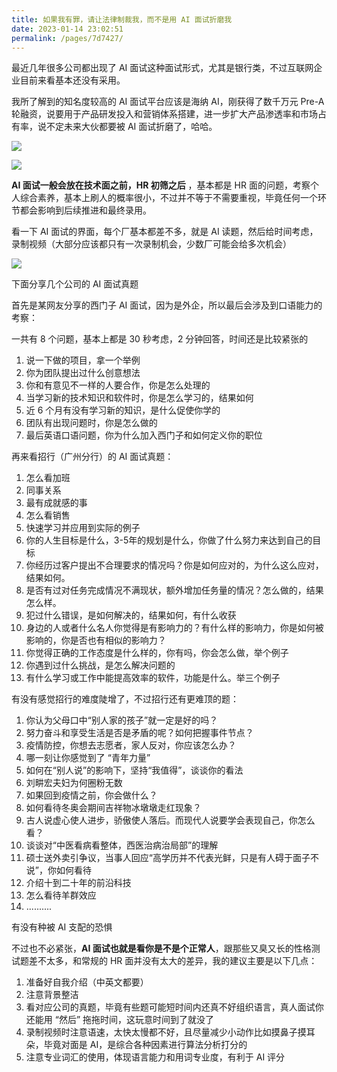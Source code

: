 ```yaml
---
title: 如果我有罪，请让法律制裁我，而不是用 AI 面试折磨我
date: 2023-01-14 23:02:51
permalink: /pages/7d7427/
---
```

最近几年很多公司都出现了 AI 面试这种面试形式，尤其是银行类，不过互联网企业目前来看基本还没有采用。

我所了解到的知名度较高的 AI 面试平台应该是海纳 AI，刚获得了数千万元 Pre-A 轮融资，说要用于产品研发投入和营销体系搭建，进一步扩大产品渗透率和市场占有率，说不定未来大伙都要被 AI 面试折磨了，哈哈。

![](https://cs-wiki.oss-cn-shanghai.aliyuncs.com/img/image-20230114233920862.png)

![](https://cs-wiki.oss-cn-shanghai.aliyuncs.com/img/image-20230114234049109.png)

**AI 面试一般会放在技术面之前，HR 初筛之后** ，基本都是 HR 面的问题，考察个人综合素养，基本上刷人的概率很小，不过并不等于不需要重视，毕竟任何一个环节都会影响到后续推进和最终录用。

看一下 AI 面试的界面，每个厂基本都差不多，就是 AI 读题，然后给时间考虑，录制视频（大部分应该都只有一次录制机会，少数厂可能会给多次机会）

![](https://cs-wiki.oss-cn-shanghai.aliyuncs.com/img/image-20230114230634343.png)

下面分享几个公司的 AI 面试真题

首先是某网友分享的西门子 AI 面试，因为是外企，所以最后会涉及到口语能力的考察：

一共有 8 个问题，基本上都是 30 秒考虑，2 分钟回答，时间还是比较紧张的

1. 说一下做的项目，拿一个举例
2. 你为团队提出过什么创意想法
3. 你和有意见不一样的人要合作，你是怎么处理的
4. 当学习新的技术知识和软件时，你是怎么学习的，结果如何
5. 近 6 个月有没有学习新的知识，是什么促使你学的
6. 团队有出现问题时，你是怎么做的
7. 最后英语口语问题，你为什么加入西门子和如何定义你的职位

再来看招行（广州分行）的 AI 面试真题：

1. 怎么看加班
2. 同事关系
3. 最有成就感的事
4. 怎么看销售
5. 快速学习并应用到实际的例子
6. 你的人生目标是什么，3-5年的规划是什么，你做了什么努力来达到自己的目标
7. 你经历过客户提出不合理要求的情况吗？你是如何应对的，为什么这么应对，结果如何。
8. 是否有过对任务完成情况不满现状，额外增加任务量的情况？怎么做的，结果怎么样。
9. 犯过什么错误，是如何解决的，结果如何，有什么收获
10. 身边的人或者什么名人你觉得是有影响力的？有什么样的影响力，你是如何被影响的，你是否也有相似的影响力？
11. 你觉得正确的工作态度是什么样的，你有吗，你会怎么做，举个例子
12. 你遇到过什么挑战，是怎么解决问题的
13. 有什么学习或工作中能提高效率的软件，功能是什么。举三个例子

有没有感觉招行的难度陡增了，不过招行还有更难顶的题：

1. 你认为父母口中“别人家的孩子”就一定是好的吗？
2. 努力奋斗和享受生活是否是矛盾的呢？如何把握事件节点？
3. 疫情防控，你想去志愿者，家人反对，你应该怎么办？
4. 哪一刻让你感觉到了 “青年力量”
5. 如何在“别人说”的影响下，坚持“我值得”，谈谈你的看法
6. 刘畊宏夫妇为何圈粉无数
7. 如果回到疫情之前，你会做什么？
8. 如何看待冬奥会期间吉祥物冰墩墩走红现象？
9. 古人说虚心使人进步，骄傲使人落后。而现代人说要学会表现自己，你怎么看？
10. 谈谈对“中医看病看整体，西医治病治局部”的理解
11. 硕士送外卖引争议，当事人回应“高学历并不代表光鲜，只是有人碍于面子不说”，你如何看待
12. 介绍十到二十年的前沿科技
13. 怎么看待羊群效应
14. ..........

有没有种被 AI 支配的恐惧

不过也不必紧张，**AI 面试也就是看你是不是个正常人**，跟那些又臭又长的性格测试题差不太多，和常规的 HR 面并没有太大的差异，我的建议主要是以下几点：

1. 准备好自我介绍（中英文都要）
2. 注意背景整洁
3. 看对应公司的真题，毕竟有些题可能短时间内还真不好组织语言，真人面试你还能用 “然后” 拖拖时间，这玩意时间到了就没了
4. 录制视频时注意语速，太快太慢都不好，且尽量减少小动作比如摸鼻子摸耳朵，毕竟对面是 AI，是综合各种因素进行算法分析打分的
5. 注意专业词汇的使用，体现语言能力和用词专业度，有利于 AI 评分